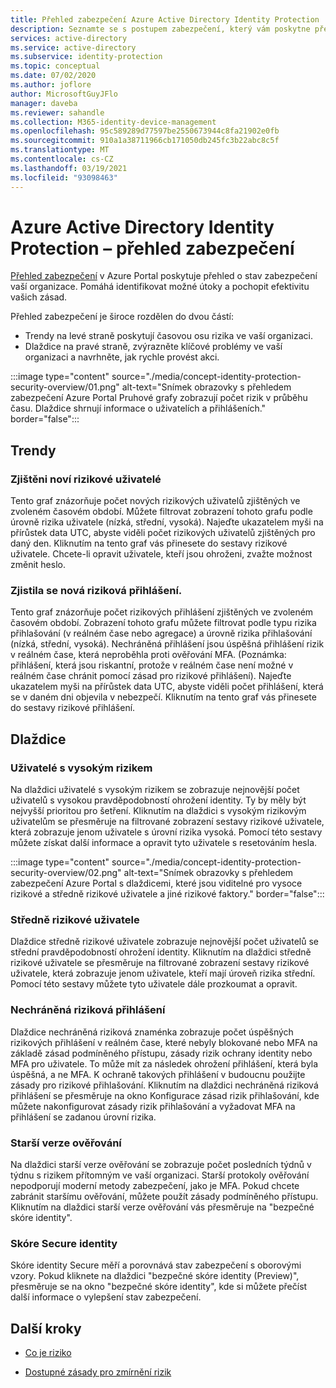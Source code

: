 ```yaml
---
title: Přehled zabezpečení Azure Active Directory Identity Protection
description: Seznamte se s postupem zabezpečení, který vám poskytne přehled o stav zabezpečení vaší organizace.
services: active-directory
ms.service: active-directory
ms.subservice: identity-protection
ms.topic: conceptual
ms.date: 07/02/2020
ms.author: joflore
author: MicrosoftGuyJFlo
manager: daveba
ms.reviewer: sahandle
ms.collection: M365-identity-device-management
ms.openlocfilehash: 95c589289d77597be2550673944c8fa21902e0fb
ms.sourcegitcommit: 910a1a38711966cb171050db245fc3b22abc8c5f
ms.translationtype: MT
ms.contentlocale: cs-CZ
ms.lasthandoff: 03/19/2021
ms.locfileid: "93098463"
---
```

# <a name="azure-active-directory-identity-protection---security-overview"></a>Azure Active Directory Identity Protection – přehled zabezpečení

[Přehled zabezpečení](https://aka.ms/IdentityProtectionRefresh) v Azure Portal poskytuje přehled o stav zabezpečení vaší organizace. Pomáhá identifikovat možné útoky a pochopit efektivitu vašich zásad.

Přehled zabezpečení je široce rozdělen do dvou částí:

- Trendy na levé straně poskytují časovou osu rizika ve vaší organizaci.
- Dlaždice na pravé straně, zvýrazněte klíčové problémy ve vaší organizaci a navrhněte, jak rychle provést akci.

:::image type="content" source="./media/concept-identity-protection-security-overview/01.png" alt-text="Snímek obrazovky s přehledem zabezpečení Azure Portal Pruhové grafy zobrazují počet rizik v průběhu času. Dlaždice shrnují informace o uživatelích a přihlášeních." border="false":::
  
## <a name="trends"></a>Trendy

### <a name="new-risky-users-detected"></a>Zjištěni noví rizikové uživatelé

Tento graf znázorňuje počet nových rizikových uživatelů zjištěných ve zvoleném časovém období. Můžete filtrovat zobrazení tohoto grafu podle úrovně rizika uživatele (nízká, střední, vysoká). Najeďte ukazatelem myši na přírůstek data UTC, abyste viděli počet rizikových uživatelů zjištěných pro daný den. Kliknutím na tento graf vás přinesete do sestavy rizikové uživatele. Chcete-li opravit uživatele, kteří jsou ohroženi, zvažte možnost změnit heslo.

### <a name="new-risky-sign-ins-detected"></a>Zjistila se nová riziková přihlášení.

Tento graf znázorňuje počet rizikových přihlášení zjištěných ve zvoleném časovém období. Zobrazení tohoto grafu můžete filtrovat podle typu rizika přihlašování (v reálném čase nebo agregace) a úrovně rizika přihlašování (nízká, střední, vysoká). Nechráněná přihlášení jsou úspěšná přihlášení rizik v reálném čase, která neproběhla proti ověřování MFA. (Poznámka: přihlášení, která jsou riskantní, protože v reálném čase není možné v reálném čase chránit pomocí zásad pro rizikové přihlášení). Najeďte ukazatelem myši na přírůstek data UTC, abyste viděli počet přihlášení, která se v daném dni objevila v nebezpečí. Kliknutím na tento graf vás přinesete do sestavy rizikové přihlášení.

## <a name="tiles"></a>Dlaždice
 
### <a name="high-risk-users"></a>Uživatelé s vysokým rizikem

Na dlaždici uživatelé s vysokým rizikem se zobrazuje nejnovější počet uživatelů s vysokou pravděpodobností ohrožení identity. Ty by měly být nejvyšší prioritou pro šetření. Kliknutím na dlaždici s vysokým rizikovým uživatelům se přesměruje na filtrované zobrazení sestavy rizikové uživatele, která zobrazuje jenom uživatele s úrovní rizika vysoká. Pomocí této sestavy můžete získat další informace a opravit tyto uživatele s resetováním hesla.

:::image type="content" source="./media/concept-identity-protection-security-overview/02.png" alt-text="Snímek obrazovky s přehledem zabezpečení Azure Portal s dlaždicemi, které jsou viditelné pro vysoce rizikové a středně rizikové uživatele a jiné rizikové faktory." border="false":::

### <a name="medium-risk-users"></a>Středně rizikové uživatele
Dlaždice středně rizikové uživatele zobrazuje nejnovější počet uživatelů se střední pravděpodobností ohrožení identity. Kliknutím na dlaždici středně rizikové uživatele se přesměruje na filtrované zobrazení sestavy rizikové uživatele, která zobrazuje jenom uživatele, kteří mají úroveň rizika střední. Pomocí této sestavy můžete tyto uživatele dále prozkoumat a opravit.

### <a name="unprotected-risky-sign-ins"></a>Nechráněná riziková přihlášení

Dlaždice nechráněná riziková znaménka zobrazuje počet úspěšných rizikových přihlášení v reálném čase, které nebyly blokované nebo MFA na základě zásad podmíněného přístupu, zásady rizik ochrany identity nebo MFA pro uživatele. To může mít za následek ohrožení přihlášení, která byla úspěšná, a ne MFA. K ochraně takových přihlášení v budoucnu použijte zásady pro rizikové přihlašování. Kliknutím na dlaždici nechráněná riziková přihlášení se přesměruje na okno Konfigurace zásad rizik přihlašování, kde můžete nakonfigurovat zásady rizik přihlašování a vyžadovat MFA na přihlášení se zadanou úrovní rizika.

### <a name="legacy-authentication"></a>Starší verze ověřování

Na dlaždici starší verze ověřování se zobrazuje počet posledních týdnů v týdnu s rizikem přítomným ve vaší organizaci. Starší protokoly ověřování nepodporují moderní metody zabezpečení, jako je MFA. Pokud chcete zabránit staršímu ověřování, můžete použít zásady podmíněného přístupu. Kliknutím na dlaždici starší verze ověřování vás přesměruje na "bezpečné skóre identity".

### <a name="identity-secure-score"></a>Skóre Secure identity

Skóre identity Secure měří a porovnává stav zabezpečení s oborovými vzory. Pokud kliknete na dlaždici "bezpečné skóre identity (Preview)", přesměruje se na okno "bezpečné skóre identity", kde si můžete přečíst další informace o vylepšení stav zabezpečení.

## <a name="next-steps"></a>Další kroky

- [Co je riziko](concept-identity-protection-risks.md)

- [Dostupné zásady pro zmírnění rizik](concept-identity-protection-policies.md)
